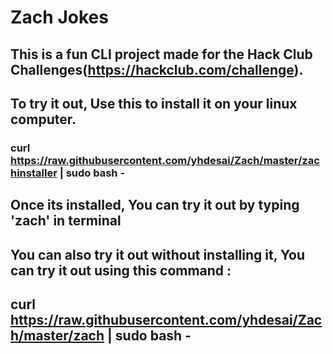 # Zach Jokes

## This is a fun CLI project made for the Hack Club Challenges(https://hackclub.com/challenge).

## To try it out, Use this to install it on your linux computer.
### curl https://raw.githubusercontent.com/yhdesai/Zach/master/zachinstaller | sudo bash -

## Once its installed, You can try it out by typing 'zach' in terminal

## You can also try it out without installing it, You can try it out using this command :
## curl https://raw.githubusercontent.com/yhdesai/Zach/master/zach | sudo bash -
